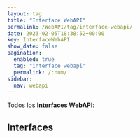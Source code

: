 ```yaml
---
layout: tag
title: "Interface WebAPI"
permalink: /WebAPI/tag/interface-webapi/
date: 2023-02-05T18:38:52+00:00
key: InterfaceWebAPI
show_date: false
pagination: 
  enabled: true
  tag: "interface webapi"
  permalink: /:num/    
sidebar:
  nav: webapi
---
```


Todos los <strong>Interfaces WebAPI</strong>:
<h2>Interfaces</h2>